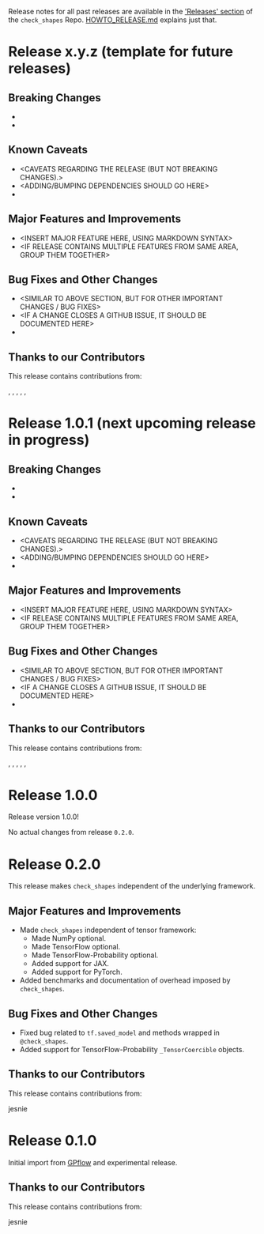 Release notes for all past releases are available in the ['Releases' section](https://github.com/GPflow/check_shapes/releases) of the `check_shapes` Repo. [HOWTO_RELEASE.md](HOWTO_RELEASE.md) explains just that.

# Release x.y.z (template for future releases)

<INSERT SMALL BLURB ABOUT RELEASE FOCUS AREA AND POTENTIAL TOOLCHAIN CHANGES>

## Breaking Changes

* <DOCUMENT BREAKING CHANGES HERE>
* <THIS SECTION SHOULD CONTAIN API AND BEHAVIORAL BREAKING CHANGES>

## Known Caveats

* <CAVEATS REGARDING THE RELEASE (BUT NOT BREAKING CHANGES).>
* <ADDING/BUMPING DEPENDENCIES SHOULD GO HERE>
* <KNOWN LACK OF SUPPORT ON SOME PLATFORM SHOULD GO HERE>

## Major Features and Improvements

* <INSERT MAJOR FEATURE HERE, USING MARKDOWN SYNTAX>
* <IF RELEASE CONTAINS MULTIPLE FEATURES FROM SAME AREA, GROUP THEM TOGETHER>

## Bug Fixes and Other Changes

* <SIMILAR TO ABOVE SECTION, BUT FOR OTHER IMPORTANT CHANGES / BUG FIXES>
* <IF A CHANGE CLOSES A GITHUB ISSUE, IT SHOULD BE DOCUMENTED HERE>
* <NOTES SHOULD BE GROUPED PER AREA>

## Thanks to our Contributors

This release contains contributions from:

<INSERT>, <NAME>, <HERE>, <USING>, <GITHUB>, <HANDLE>


# Release 1.0.1 (next upcoming release in progress)

<INSERT SMALL BLURB ABOUT RELEASE FOCUS AREA AND POTENTIAL TOOLCHAIN CHANGES>

## Breaking Changes

* <DOCUMENT BREAKING CHANGES HERE>
* <THIS SECTION SHOULD CONTAIN API AND BEHAVIORAL BREAKING CHANGES>

## Known Caveats

* <CAVEATS REGARDING THE RELEASE (BUT NOT BREAKING CHANGES).>
* <ADDING/BUMPING DEPENDENCIES SHOULD GO HERE>
* <KNOWN LACK OF SUPPORT ON SOME PLATFORM SHOULD GO HERE>

## Major Features and Improvements

* <INSERT MAJOR FEATURE HERE, USING MARKDOWN SYNTAX>
* <IF RELEASE CONTAINS MULTIPLE FEATURES FROM SAME AREA, GROUP THEM TOGETHER>

## Bug Fixes and Other Changes

* <SIMILAR TO ABOVE SECTION, BUT FOR OTHER IMPORTANT CHANGES / BUG FIXES>
* <IF A CHANGE CLOSES A GITHUB ISSUE, IT SHOULD BE DOCUMENTED HERE>
* <NOTES SHOULD BE GROUPED PER AREA>

## Thanks to our Contributors

This release contains contributions from:

<INSERT>, <NAME>, <HERE>, <USING>, <GITHUB>, <HANDLE>


# Release 1.0.0

Release version 1.0.0!

No actual changes from release `0.2.0`.


# Release 0.2.0

This release makes `check_shapes` independent of the underlying framework.

## Major Features and Improvements

* Made `check_shapes` independent of tensor framework:
  - Made NumPy optional.
  - Made TensorFlow optional.
  - Made TensorFlow-Probability optional.
  - Added support for JAX.
  - Added support for PyTorch.
* Added benchmarks and documentation of overhead imposed by `check_shapes`.

## Bug Fixes and Other Changes

* Fixed bug related to `tf.saved_model` and methods wrapped in `@check_shapes`.
* Added support for TensorFlow-Probability `_TensorCoercible` objects.

## Thanks to our Contributors

This release contains contributions from:

jesnie


# Release 0.1.0

Initial import from [GPflow](https://github.com/GPflow/GPflow) and experimental release.

## Thanks to our Contributors

This release contains contributions from:

jesnie
